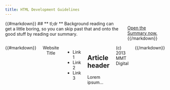 ```yaml
---
title: HTML Development Guidelines
---
```

<div class='row'>
<div class='large-4 columns'>
{{#markdown}}
## ** tl;dr **
Background reading can get a little boring, so you can skip past that and onto the good stuff by reading our summary.

<a href='summary.html' class='button'>Open the Summary now.</a>
{{/markdown}}
</div>
<div class='large-8 columns'>
{{#markdown}}
    <!doctype html>
    <html class="no-js" lang="en">
        <head>
            <title>Website Title</title>
            <link rel="stylesheet" href="css/style.css"/>
            <script src="js/modernizr.js"></script>
        </head>
        <body>
            <header>
                <brand>Website Title</brand>
            </header>
            <nav>
                <ul>
                    <li>Link 1</li>
                    <li>Link 2</li>
                    <li>Link 3</li>
                </ul>
            </nav>
            <section>
                <article>
                    <h2>Article header</h2>
                    <p>Lorem ipsum...</p>
                </article>
            </section>
            <footer>(c) 2013 MMT Digital</footer>
        </body>
    </html>
{{/markdown}}
</div>
</div>